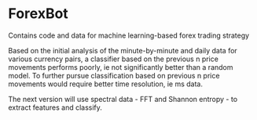 # ForexBot
Contains code and data for machine learning-based forex trading strategy

Based on the initial analysis of the minute-by-minute and daily data for various
currency pairs, a classifier based on the previous n price movements performs poorly, ie
not significantly better than a random model. To further pursue classification based on previous n price movements would require better time resolution, ie ms data. 

The next version will use spectral data - FFT and Shannon entropy - to extract features and classify. 
